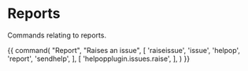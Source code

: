 # Reports
Commands relating to reports.

{{ command(
    "Report",
    "Raises an issue",
    [
        'raiseissue',
        'issue',
        'helpop',
        'report',
        'sendhelp',
    ],
    [
        'helpopplugin.issues.raise',
    ],
) }}
